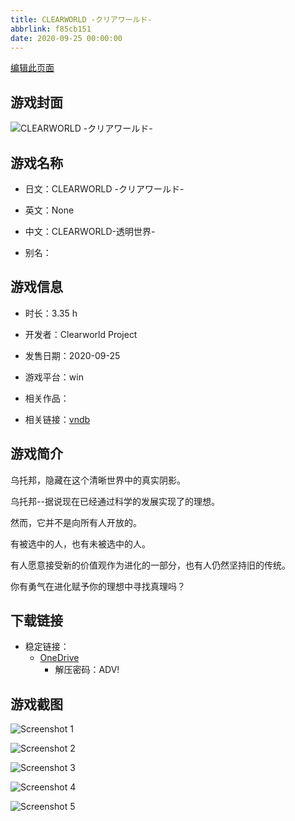 ```yaml
---
title: CLEARWORLD -クリアワールド-
abbrlink: f85cb151
date: 2020-09-25 00:00:00
---
```

[编辑此页面](https://github.com/ACG-3/ADV3-source/blob/main/source/_posts/games/CLEARWORLD%20-%E3%82%AF%E3%83%AA%E3%82%A2%E3%83%AF%E3%83%BC%E3%83%AB%E3%83%89-.md)

## 游戏封面

![CLEARWORLD -クリアワールド-](https://pan.timero.xyz/d/onedrive/img_lib_001/CLEARWORLD%20-%E3%82%AF%E3%83%AA%E3%82%A2%E3%83%AF%E3%83%BC%E3%83%AB%E3%83%89-_cover.avif)


## 游戏名称

- 日文：CLEARWORLD -クリアワールド-
- 英文：None
- 中文：CLEARWORLD-透明世界-

- 别名：


## 游戏信息

- 时长：3.35 h
- 开发者：Clearworld Project
- 发售日期：2020-09-25
- 游戏平台：win
- 相关作品：

- 相关链接：[vndb](https://vndb.org/v28646)


## 游戏简介

乌托邦，隐藏在这个清晰世界中的真实阴影。

乌托邦--据说现在已经通过科学的发展实现了的理想。

然而，它并不是向所有人开放的。

有被选中的人，也有未被选中的人。

有人愿意接受新的价值观作为进化的一部分，也有人仍然坚持旧的传统。

你有勇气在进化赋予你的理想中寻找真理吗？




## 下载链接

- 稳定链接：
    - [OneDrive](https://pan.timero.xyz/onedrive/adv_lib_001/CLEARWORLD%20-%E3%82%AF%E3%83%AA%E3%82%A2%E3%83%AF%E3%83%BC%E3%83%AB%E3%83%89-)
        - 解压密码：ADV!



## 游戏截图


![Screenshot 1](https://pan.timero.xyz/d/onedrive/img_lib_001/CLEARWORLD%20-%E3%82%AF%E3%83%AA%E3%82%A2%E3%83%AF%E3%83%BC%E3%83%AB%E3%83%89-_Screenshot_1.avif)

![Screenshot 2](https://pan.timero.xyz/d/onedrive/img_lib_001/CLEARWORLD%20-%E3%82%AF%E3%83%AA%E3%82%A2%E3%83%AF%E3%83%BC%E3%83%AB%E3%83%89-_Screenshot_2.avif)

![Screenshot 3](https://pan.timero.xyz/d/onedrive/img_lib_001/CLEARWORLD%20-%E3%82%AF%E3%83%AA%E3%82%A2%E3%83%AF%E3%83%BC%E3%83%AB%E3%83%89-_Screenshot_3.avif)

![Screenshot 4](https://pan.timero.xyz/d/onedrive/img_lib_001/CLEARWORLD%20-%E3%82%AF%E3%83%AA%E3%82%A2%E3%83%AF%E3%83%BC%E3%83%AB%E3%83%89-_Screenshot_4.avif)

![Screenshot 5](https://pan.timero.xyz/d/onedrive/img_lib_001/CLEARWORLD%20-%E3%82%AF%E3%83%AA%E3%82%A2%E3%83%AF%E3%83%BC%E3%83%AB%E3%83%89-_Screenshot_5.avif)

